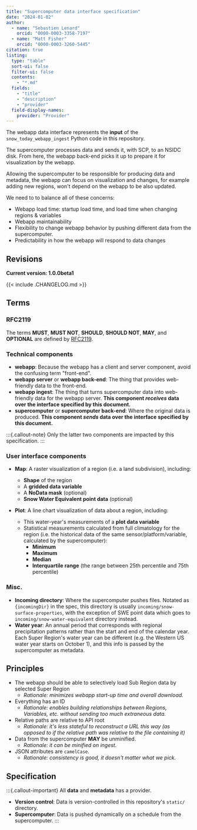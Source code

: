 ```yaml
---
title: "Supercomputer data interface specification"
date: "2024-01-02"
author:
  - name: "Sebastien Lenard"
    orcid: "0000-0003-3358-7197"
  - name: "Matt Fisher"
    orcid: "0000-0003-3260-5445"
citation: true
listing:
  type: "table"
  sort-ui: false
  filter-ui: false
  contents:
    - "*.md"
  fields:
    - "title"
    - "description"
    - "provider"
  field-display-names:
    provider: "Provider"
---
```


The webapp data interface represents the **input** of the `snow_today_webapp_ingest`
Python code in this repository.

The supercomputer processes data and sends it, with SCP, to an NSIDC disk. From here,
the webapp back-end picks it up to prepare it for visualization by the webapp.

Allowing the supercomputer to be responsible for producing data and metadata, the webapp
can focus on visualization and changes, for example adding new regions, won't depend on
the webapp to be also updated.

We need to to balance all of these concerns:

- Webapp load time: startup load time, and load time when changing regions & variables
- Webapp maintainability
- Flexibility to change webapp behavior by pushing different data from the
  supercomputer.
- Predictability in how the webapp will respond to data changes


## Revisions

**Current version: 1.0.0beta1**

{{< include .CHANGELOG.md >}}


## Terms

### RFC2119

The terms **MUST**, **MUST NOT**, **SHOULD**, **SHOULD NOT**, **MAY**, and **OPTIONAL**
are defined by [RFC2119](https://www.ietf.org/rfc/rfc2119.txt).


### Technical components

* **webapp**: Because the webapp has a client and server component, avoid the confusing
  term "front-end".
* **webapp server** or **webapp back-end**: The thing that provides web-friendly data to
  the front-end.
* **webapp ingest**: The thing that turns supercomputer data into web-friendly data for
  the webapp server. **This component _receives_ data over the interface specified by this
  document.**
* **supercomputer** or **supercomputer back-end**: Where the original data is produced.
  **This component _sends_ data over the interface specified by this document.**

:::{.callout-note}
Only the latter two components are impacted by this specification.
:::


### User interface components

* **Map**: A raster visualization of a region (i.e. a land subdivision), including:
    * **Shape** of the region
    * A **gridded data variable**
    * A **NoData mask** (optional)
    * **Snow Water Equivalent point data** (optional)

* **Plot**: A line chart visualization of data about a region, including:
    * This water-year's measurements of a **plot data variable**
    * Statistical measurements calculated from full climatology for the region (i.e. the
      historical data of the same sensor/platform/variable, calculated by the
      supercomputer):
        * **Minimum**
        * **Maximum**
        * **Median**
        * **Interquartile range** (the range between 25th percentile and 75th
          percentile)


### Misc.

* **Incoming directory**: Where the supercomputer pushes files. Notated as
  `{incomingDir}` in the spec, this directory is usually
  `incoming/snow-surface-properties`, with the exception of SWE point data which goes to
  `incoming/snow-water-equivalent` directory instead.
* **Water year**: An annual period that corresponds with regional precipitation patterns
  rather than the start and end of the calendar year. Each Super Region's water year can
  be different (e.g. the Western US water year starts on October 1), and this info is
  passed by the supercomputer as metadata.


## Principles

- The webapp should be able to selectively load Sub Region data by selected Super Region
    - _Rationale: minimizes webapp start-up time and overall download._
- Everything has an ID
    - _Rationale: enables building relationships between Regions, Variables, etc.
      without sending too much extraneous data._
- Relative paths are relative to API root
    - _Rationale: it's less stateful to reconstruct a URL this way (as opposed to if the
      relative path was relative to the file containing it)_
- Data from the supercomputer **MAY** be unminified.
    - _Rationale: it can be minified on ingest._
- JSON attributes are `camelCase`.
    - _Rationale: consistency is good, it doesn't matter what we pick._


## Specification

:::{.callout-important}
All **data** and **metadata** has a provider.

* **Version control**: Data is version-controlled in this repository's `static/`
  directory.
* **Supercomputer**: Data is pushed dynamically on a schedule from the supercomputer.
:::
